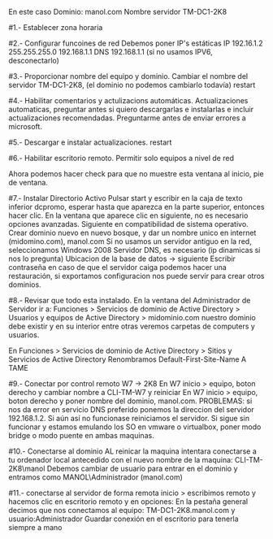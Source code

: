 En este caso 
Dominio: manol.com
Nombre servidor TM-DC1-2K8


#1.- Establecer zona horaria

#2.- Configurar funcoines de red 
Debemos poner IP's estáticas
IP
192.16.1.2
255.255.255.0
192.168.1.1
DNS
192.168.1.1
(si no usamos IPV6, desconectarlo)

#3.- Proporcionar nombre del equipo y dominio.
Cambiar el nombre del servidor
TM-DC1-2K8, (el dominio no podemos cambiarlo todavía)
restart

#4.- Habilitar comentarios y actulizacions automáticas.
Actualizaciones automaticas, preguntar antes si quiero descargarlas e instalarlas e incluir actualizaciones recomendadas. Preguntarme antes de enviar errores a microsoft. 

#5.- Descargar e instalar actualizaciones.
restart

#6.- Habilitar escritorio remoto.
Permitir solo equipos a nivel de red

Ahora podemos hacer check para que no muestre esta ventana al inicio, pie de ventana.

#7.- Instalar Directorio Activo
Pulsar start y escribir en la caja de texto inferior dcpromo, esperar hasta que aparezca en la parte superior, entonces hacer clic.
En la ventana que aparece clic en siguiente, no es necesario opciones avanzadas.
Siguiente en compatibilidad de sistema operativo.
Crear dominio nuevo en nuevo bosque, y dar un nombre unico en internet (midomino.com), manol.com
Si no usamos un servidor antiguo en la red, seleccionamos Windows 2008
Servidor DNS, es necesario (ip dinamicas si nos lo pregunta)
Ubicacion de la base de datos -> siguiente
Escribir contraseña en caso de que el servidor caiga podemos hacer una restauración, si exportamos configuracion nos puede servir para crear otros dominios.

#8.- Revisar que todo esta instalado.
En la ventana del Administrador de Servidor ir a:
Funciones > Servicios de dominio de Active Directory > Usuarios y equipos de Active Directory > midominio.com
nuestro dominio debe existir y en su interior entre otras veremos carpetas de computers y usuarios.

En Funciones > Servicios de dominio de Active Directory > Sitios y Servicios de Active Directory
Renombramos Default-First-Site-Name A TAME

#9.- Conectar por control remoto W7 -> 2K8
En W7 inicio > equipo, boton derecho y cambiar nombre a CLI-TM-W7 y reiniciar
En W7 inicio > equipo, boton derecho y poner nombre del dominio, manol.com.
PROBLEMAS:
si nos da error en servicio DNS preferido ponemos la direccion del servidor 192.168.1.2.
Si aún así no funcionase reiniciamos el servidor.
Si sigue sin funcionar y estamos emulando los SO en vmware o virtualbox, poner modo bridge o modo puente en ambas maquinas.


#10.- Conectarse al dominio
AL reinicar la maquina intentara conectarse a tu ordenador local antecedido con el nuevo nombre de la maquina:
CLI-TM-2K8\manol
Debemos cambiar de usuario para entrar en el dominio
y entramos como MANOL\Administrador (manol.com)

#11.- conectarse al servidor de forma remota
inicio > escribimos remoto y hacemos clic en escritorio remoto y en opciones:
En la pestaña general decimos que nos conectamos al equipo: TM-DC1-2K8.manol.com y usuario:Administrador
Guardar conexión en el escritorio para  tenerla siempre a mano

